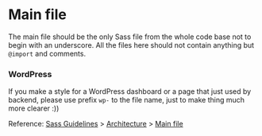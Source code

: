 # Main file

The main file should be the only Sass file from the whole code base not to begin with an underscore. All the files here should not contain anything but `@import` and comments.

### WordPress

If you make a style for a WordPress dashboard or a page that just used by backend, please use prefix `wp-` to the file name, just to make thing much more clearer :))

Reference: [Sass Guidelines](http://sass-guidelin.es/) > [Architecture](http://sass-guidelin.es/#architecture) > [Main file](http://sass-guidelin.es/#main-file)